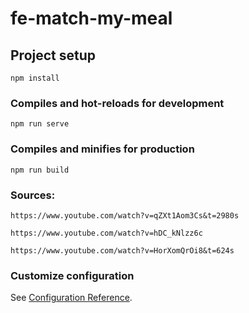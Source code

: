 # fe-match-my-meal

## Project setup
```
npm install
```

### Compiles and hot-reloads for development
```
npm run serve
```

### Compiles and minifies for production
```
npm run build
```
### Sources:
```
https://www.youtube.com/watch?v=qZXt1Aom3Cs&t=2980s

https://www.youtube.com/watch?v=hDC_kNlzz6c

https://www.youtube.com/watch?v=HorXomQrOi8&t=624s

```

### Customize configuration
See [Configuration Reference](https://cli.vuejs.org/config/).

